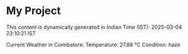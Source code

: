 # My Project

This content is dynamically generated in Indian Time (IST): 2025-03-04 23:10:21 IST


Current Weather in Coimbatore:
Temperature: 27.88 °C
Condition: haze
